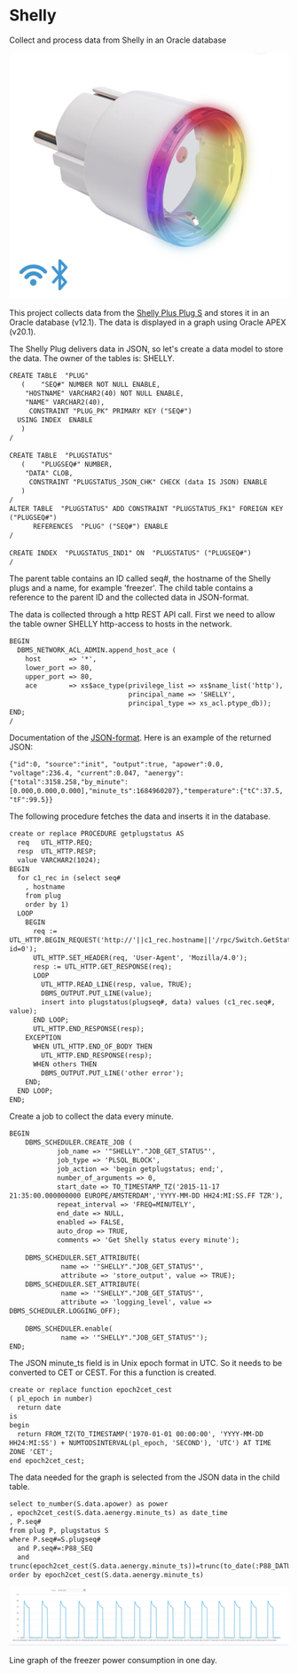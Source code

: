 # Shelly
Collect and process data from Shelly in an Oracle database

![Shelly Plus Plug S](https://github.com/shinypebbles/Shelly/blob/main/shellyplusplugs.png)

This project collects data from the [Shelly Plus Plug S](https://www.shelly.cloud/en/products/shop/shelly-plus-plug-s) and stores it in an Oracle database (v12.1). The data is displayed in a graph using Oracle APEX (v20.1).

The Shelly Plug delivers data in JSON, so let's create a data model to store the data. The owner of the tables is: SHELLY.

```
CREATE TABLE  "PLUG" 
   (	"SEQ#" NUMBER NOT NULL ENABLE, 
	"HOSTNAME" VARCHAR2(40) NOT NULL ENABLE, 
	"NAME" VARCHAR2(40), 
	 CONSTRAINT "PLUG_PK" PRIMARY KEY ("SEQ#")
  USING INDEX  ENABLE
   )
/

CREATE TABLE  "PLUGSTATUS" 
   (	"PLUGSEQ#" NUMBER, 
	"DATA" CLOB, 
	 CONSTRAINT "PLUGSTATUS_JSON_CHK" CHECK (data IS JSON) ENABLE
   )
/
ALTER TABLE  "PLUGSTATUS" ADD CONSTRAINT "PLUGSTATUS_FK1" FOREIGN KEY ("PLUGSEQ#")
	  REFERENCES  "PLUG" ("SEQ#") ENABLE
/

CREATE INDEX  "PLUGSTATUS_IND1" ON  "PLUGSTATUS" ("PLUGSEQ#")
/
```

The parent table contains an ID called seq#, the hostname of the Shelly plugs and a name, for example 'freezer'. The child table contains a reference to the parent ID and the collected data in JSON-format.

The data is collected through a http REST API call. First we need to allow the table owner SHELLY http-access to hosts in the network.

```
BEGIN
  DBMS_NETWORK_ACL_ADMIN.append_host_ace (
    host       => '*', 
    lower_port => 80,
    upper_port => 80,
    ace        => xs$ace_type(privilege_list => xs$name_list('http'),
                              principal_name => 'SHELLY',
                              principal_type => xs_acl.ptype_db)); 
END;
/
```
Documentation of the [JSON-format](https://shelly-api-docs.shelly.cloud/gen2/ComponentsAndServices/Switch/#status). Here is an example of the returned JSON:
```
{"id":0, "source":"init", "output":true, "apower":0.0, "voltage":236.4, "current":0.047, "aenergy":{"total":3158.258,"by_minute":[0.000,0.000,0.000],"minute_ts":1684960207},"temperature":{"tC":37.5, "tF":99.5}}
```
The following procedure fetches the data and inserts it in the database.
```
create or replace PROCEDURE getplugstatus AS
  req   UTL_HTTP.REQ;
  resp  UTL_HTTP.RESP;
  value VARCHAR2(1024);
BEGIN
  for c1_rec in (select seq# 
    , hostname
    from plug
    order by 1)
  LOOP
    BEGIN
      req := UTL_HTTP.BEGIN_REQUEST('http://'||c1_rec.hostname||'/rpc/Switch.GetStatus?id=0');
      UTL_HTTP.SET_HEADER(req, 'User-Agent', 'Mozilla/4.0');
      resp := UTL_HTTP.GET_RESPONSE(req);
      LOOP
        UTL_HTTP.READ_LINE(resp, value, TRUE);
        DBMS_OUTPUT.PUT_LINE(value);
        insert into plugstatus(plugseq#, data) values (c1_rec.seq#, value);
      END LOOP;
      UTL_HTTP.END_RESPONSE(resp);
    EXCEPTION
      WHEN UTL_HTTP.END_OF_BODY THEN
        UTL_HTTP.END_RESPONSE(resp);
      WHEN others THEN
        DBMS_OUTPUT.PUT_LINE('other error');
    END;
  END LOOP;
END;
```
Create a job to collect the data every minute.
```
BEGIN
    DBMS_SCHEDULER.CREATE_JOB (
            job_name => '"SHELLY"."JOB_GET_STATUS"',
            job_type => 'PLSQL_BLOCK',
            job_action => 'begin getplugstatus; end;',
            number_of_arguments => 0,
            start_date => TO_TIMESTAMP_TZ('2015-11-17 21:35:00.000000000 EUROPE/AMSTERDAM','YYYY-MM-DD HH24:MI:SS.FF TZR'),
            repeat_interval => 'FREQ=MINUTELY',
            end_date => NULL,
            enabled => FALSE,
            auto_drop => TRUE,
            comments => 'Get Shelly status every minute');
 
    DBMS_SCHEDULER.SET_ATTRIBUTE( 
             name => '"SHELLY"."JOB_GET_STATUS"', 
             attribute => 'store_output', value => TRUE);
    DBMS_SCHEDULER.SET_ATTRIBUTE( 
             name => '"SHELLY"."JOB_GET_STATUS"', 
             attribute => 'logging_level', value => DBMS_SCHEDULER.LOGGING_OFF);
      
    DBMS_SCHEDULER.enable(
             name => '"SHELLY"."JOB_GET_STATUS"');
END;
```
The JSON minute_ts field is in Unix epoch format in UTC. So it needs to be converted to CET or CEST. For this a function is created.
```
create or replace function epoch2cet_cest
( pl_epoch in number)
  return date
is
begin
  return FROM_TZ(TO_TIMESTAMP('1970-01-01 00:00:00', 'YYYY-MM-DD HH24:MI:SS') + NUMTODSINTERVAL(pl_epoch, 'SECOND'), 'UTC') AT TIME ZONE 'CET';
end epoch2cet_cest;
```
The data needed for the graph is selected from the JSON data in the child table. 
```
select to_number(S.data.apower) as power
, epoch2cet_cest(S.data.aenergy.minute_ts) as date_time
, P.seq#
from plug P, plugstatus S
where P.seq#=S.plugseq#
  and P.seq#=:P88_SEQ
  and trunc(epoch2cet_cest(S.data.aenergy.minute_ts))=trunc(to_date(:P88_DATUM))
order by epoch2cet_cest(S.data.aenergy.minute_ts)
```

![Freezer power consumption](https://github.com/shinypebbles/Shelly/blob/main/Freezer.png)

Line graph of the freezer power consumption in one day.
